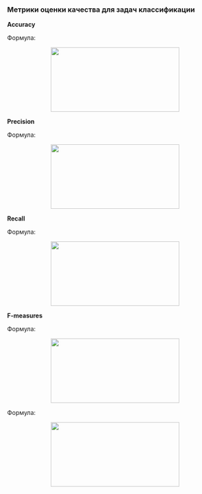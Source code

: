 ### **Метрики оценки качества для задач классификации**

**Accuracy**

Формула:
<p align="center">
	<img width="300" height="150" src = "https://render.githubusercontent.com/render/math?math=accuracy = \frac{TP + FN}{TP + TN + FP +FN}">
</p>

**Precision**

Формула:
<p align="center">
	<img width="300" height="150" src = "https://render.githubusercontent.com/render/math?math=precision = \frac{TP}{TP + FP}">
</p>

**Recall**

Формула:
<p align="center">
	<img width="300" height="150" src = "https://render.githubusercontent.com/render/math?math=recall = \frac{TP}{TP + FN}">
</p>

**F-measures**

Формула:
<p align="center">
	<img width="300" height="150" src = "https://render.githubusercontent.com/render/math?math=F_1=2*\frac{precision*recall}{precision+recall}">
</p>

Формула:
<p align="center">
	<img width="300" height="150" src = "https://render.githubusercontent.com/render/math?math=F_\beta=(1+\beta^2)*\frac{precision*recall}{(\beta^2*precision)+recall}}">
</p>